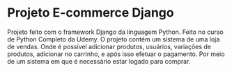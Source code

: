 # Projeto E-commerce Django

Projeto feito com o framework Django da linguagem Python. Feito no curso de Python Completo da Udemy. O projeto contém um sistema de uma loja de vendas. Onde é possível adicionar produtos, usuários, variações de produtos, adicionar no carrinho, e após isso efetuar o pagamento. Por meio de um sistema em que é necessário estar logado para comprar.
